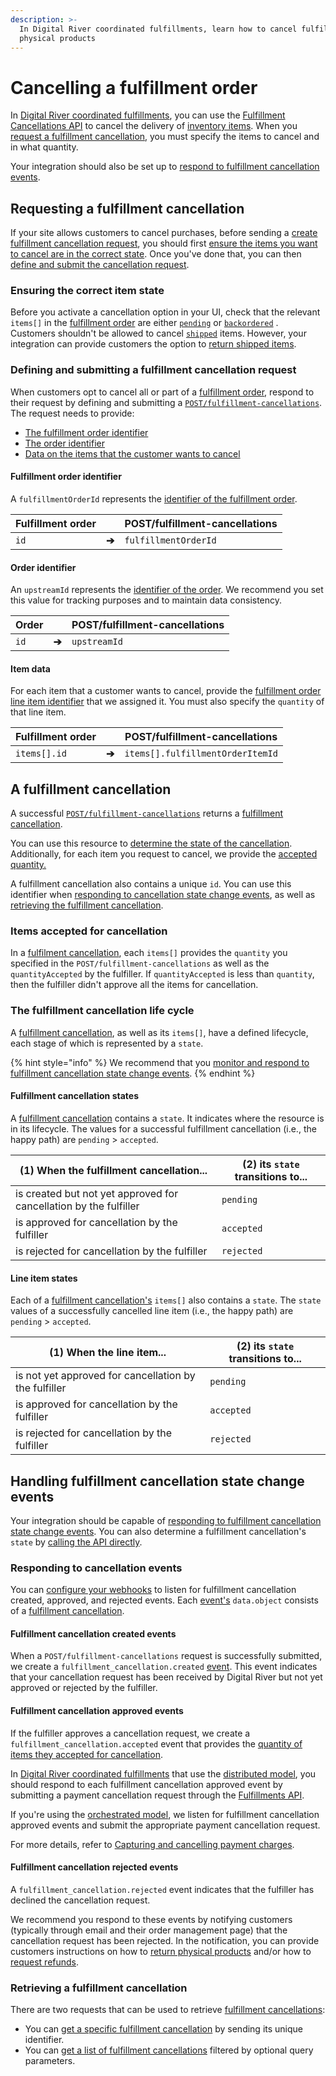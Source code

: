 ```yaml
---
description: >-
  In Digital River coordinated fulfillments, learn how to cancel fulfillment of
  physical products
---
```


# Cancelling a fulfillment order

In [Digital River coordinated fulfillments](./), you can use the [Fulfillment Cancellations API](https://www.digitalriver.com/docs/digital-river-api-reference/#tag/Fulfillment-Cancellations) to cancel the delivery of [inventory items](../../../product-management/skus.md#inventory-items). When you [request a fulfillment cancellation](instructing-digital-to-cancel-items.md#requesting-a-fulfillment-cancellation), you must specify the items to cancel and in what quantity.

Your integration should also be set up to [respond to fulfillment cancellation events](instructing-digital-to-cancel-items.md#responding-to-cancellation-events).

## Requesting a fulfillment cancellation

If your site allows customers to cancel purchases, before sending a [create fulfillment cancellation request](https://www.digitalriver.com/docs/digital-river-api-reference/#operation/createFulfillmentCancellations), you should first [ensure the items you want to cancel are in the correct state](instructing-digital-to-cancel-items.md#ensuring-the-correct-item-state). Once you've done that, you can then [define and submit the cancellation request](instructing-digital-to-cancel-items.md#defining-and-submitting-a-fulfillment-cancellation).

### Ensuring the correct item state

Before you activate a cancellation option in your UI, check that the relevant `items[]` in the [fulfillment order](https://www.digitalriver.com/docs/digital-river-api-reference/#tag/Fulfillment-Orders) are either [`pending`](global-fulfillments.md#the-fulfillment-order-life-cycle) or [`backordered`](global-fulfillments.md#the-fulfillment-order-life-cycle) . Customers shouldn't be allowed to cancel [`shipped`](global-fulfillments.md#the-fulfillment-order-life-cycle) items. However, your integration can provide customers the option to [return shipped items](../../../order-management/returns-and-refunds-1/returns/digital-river-coordinated-returns.md).

### Defining and submitting a fulfillment cancellation request <a href="#defining-and-submitting-a-fulfillment-cancellation" id="defining-and-submitting-a-fulfillment-cancellation"></a>

When customers opt to cancel all or part of a [fulfillment order](global-fulfillments.md#a-fulfillment-order), respond to their request by defining and submitting a [`POST/fulfillment-cancellations`](https://www.digitalriver.com/docs/digital-river-api-reference/#operation/createFulfillmentOrders). The request needs to provide:

* [The fulfillment order identifier](instructing-digital-to-cancel-items.md#fulfillment-order-identifier)
* [The order identifier](instructing-digital-to-cancel-items.md#order-identifier)
* [Data on the items that the customer wants to cancel](instructing-digital-to-cancel-items.md#inventory-item-data)

#### Fulfillment order identifier

A `fulfillmentOrderId` represents the [identifier of the fulfillment order](global-fulfillments.md#unique-identifiers).

| Fulfillment order |       | POST/fulfillment-cancellations |
| ----------------- | :---: | ------------------------------ |
| `id`              | **➔** | `fulfillmentOrderId`           |

#### Order identifier

An `upstreamId` represents the [identifier of the order](../../../order-management/creating-and-updating-an-order.md#unique-identifier). We recommend you set this value for tracking purposes and to maintain data consistency.

| Order |       | POST/fulfillment-cancellations |
| ----- | :---: | ------------------------------ |
| `id`  | **➔** | `upstreamId`                   |

#### Item data <a href="#inventory-item-data" id="inventory-item-data"></a>

For each item that a customer wants to cancel, provide the [fulfillment order line item identifier](global-fulfillments.md#unique-identifiers) that we assigned it. You must also specify the `quantity` of that line item.

| Fulfillment order |       | POST/fulfillment-cancellations   |
| ----------------- | :---: | -------------------------------- |
| `items[].id`      | **➔** | `items[].fulfillmentOrderItemId` |

## A fulfillment cancellation

A successful [`POST/fulfillment-cancellations`](https://www.digitalriver.com/docs/digital-river-api-reference/#operation/createFulfillmentCancellations) returns a [fulfillment cancellation](https://www.digitalriver.com/docs/digital-river-api-reference/#tag/Fulfillment-Cancellations).

You can use this resource to [determine the state of the cancellation](instructing-digital-to-cancel-items.md#the-fulfillment-cancellation-life-cycle). Additionally, for each item you request to cancel, we provide the [accepted quantity.](instructing-digital-to-cancel-items.md#cancelled-items)

A fulfillment cancellation also contains a unique `id`. You can use this identifier when [responding to cancellation state change events](instructing-digital-to-cancel-items.md#monitoring-and-responding-to-fulfillment-cancellations), as well as [retrieving the fulfillment cancellation](instructing-digital-to-cancel-items.md#retrieving-a-fulfillment-cancellation).

### Items accepted for cancellation <a href="#cancelled-items" id="cancelled-items"></a>

In a [fulfilment cancellation](https://www.digitalriver.com/docs/digital-river-api-reference/#tag/Fulfillment-Cancellations), each `items[]` provides the `quantity` you specified in the `POST/fulfillment-cancellations` as well as the `quantityAccepted` by the fulfiller. If `quantityAccepted` is less than `quantity`, then the fulfiller didn't approve all the items for cancellation.

### The fulfillment cancellation life cycle

A [fulfillment cancellation](https://www.digitalriver.com/docs/digital-river-api-reference/#tag/Fulfillment-Cancellations), as well as its `items[]`, have a defined lifecycle, each stage of which is represented by a `state`.

{% hint style="info" %}
We recommend that you [monitor and respond to fulfillment cancellation state change events](instructing-digital-to-cancel-items.md#monitoring-and-responding-to-fulfillment-cancellations).
{% endhint %}

#### Fulfillment cancellation states

A [fulfillment cancellation](https://www.digitalriver.com/docs/digital-river-api-reference/#tag/Fulfillment-Cancellations) contains a `state`. It indicates where the resource is in its lifecycle. The values for a successful fulfillment cancellation (i.e., the happy path) are `pending` > `accepted`.

| (1) When the fulfillment cancellation...                          | (2) its `state` transitions to... |
| ----------------------------------------------------------------- | --------------------------------- |
| is created but not yet approved for cancellation by the fulfiller | `pending`                         |
| is approved for cancellation by the fulfiller                     | `accepted`                        |
| is rejected for cancellation by the fulfiller                     | `rejected`                        |

#### Line item states

Each of a [fulfillment cancellation's](https://www.digitalriver.com/docs/digital-river-api-reference/#tag/Fulfillment-Cancellations) `items[]` also contains a `state`. The `state` values of a successfully cancelled line item (i.e., the happy path) are `pending` > `accepted`.

| (1) When the line item...                             | (2) its `state` transitions to... |
| ----------------------------------------------------- | --------------------------------- |
| is not yet approved for cancellation by the fulfiller | `pending`                         |
| is approved for cancellation by the fulfiller         | `accepted`                        |
| is rejected for cancellation by the fulfiller         | `rejected`                        |

## Handling fulfillment cancellation state change events <a href="#monitoring-and-responding-to-fulfillment-cancellations" id="monitoring-and-responding-to-fulfillment-cancellations"></a>

Your integration should be capable of [responding to fulfillment cancellation state change events](instructing-digital-to-cancel-items.md#responding-to-cancellation-events). You can also determine a fulfillment cancellation's `state` by [calling the API directly](instructing-digital-to-cancel-items.md#retrieving-a-fulfillment-cancellation).

### Responding to cancellation events

You can [configure your webhooks](../../../order-management/events-and-webhooks-1/webhooks/creating-a-webhook.md#step-3-create-webhooks) to listen for fulfillment cancellation created, approved, and rejected events. Each [event's](../../../order-management/events-and-webhooks-1/events-1/) `data.object` consists of a [fulfillment cancellation](instructing-digital-to-cancel-items.md#a-fulfillment-cancellation).

#### Fulfillment cancellation created events

When a `POST/fulfillment-cancellations` request is successfully submitted, we create a `fulfillment_cancellation.created` [event](../../../order-management/events-and-webhooks-1/events-1/). This event indicates that your cancellation request has been received by Digital River but not yet approved or rejected by the fulfiller.

#### Fulfillment cancellation approved events

If the fulfiller approves a cancellation request, we create a `fulfillment_cancellation.accepted` event that provides the [quantity of items they accepted for cancellation](instructing-digital-to-cancel-items.md#cancelled-items).

In [Digital River coordinated fulfillments](./) that use the [distributed model](./#distributed-model), you should respond to each fulfillment cancellation approved event by submitting a payment cancellation request through the [Fulfillments API](instructing-digital-to-cancel-items.md#requesting-a-fulfillment-cancellation).

If you're using the [orchestrated model](./#orchestrated-model), we listen for fulfillment cancellation approved events and submit the appropriate payment cancellation request.

For more details, refer to [Capturing and cancelling payment charges](../../../order-management/informing-digital-river-of-a-fulfillment.md).

#### Fulfillment cancellation rejected events

A `fulfillment_cancellation.rejected` event indicates that the fulfiller has declined the cancellation request.

We recommend you respond to these events by notifying customers (typically through email and their order management page) that the cancellation request has been rejected. In the notification, you can provide customers instructions on how to [return physical products](../../../order-management/returns-and-refunds-1/returns/digital-river-coordinated-returns.md) and/or how to [request refunds](../../../order-management/returns-and-refunds-1/refunds/issuing-refunds.md).

### Retrieving a fulfillment cancellation

There are two requests that can be used to retrieve [fulfillment cancellations](https://www.digitalriver.com/docs/digital-river-api-reference/#tag/Fulfillment-Cancellations):

* You can [get a specific fulfillment cancellation](https://www.digitalriver.com/docs/digital-river-api-reference/#operation/retrieveFulfillmentCancellations) by sending its unique identifier.
* You can [get a list of fulfillment cancellations](https://www.digitalriver.com/docs/digital-river-api-reference/#operation/listFulfillmentCancellations) filtered by optional query parameters.
